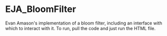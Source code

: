 # EJA_BloomFilter
Evan Amason's implementation of a bloom filter, including an interface with which to interact with it. To run, pull the code and just run the HTML file. 
